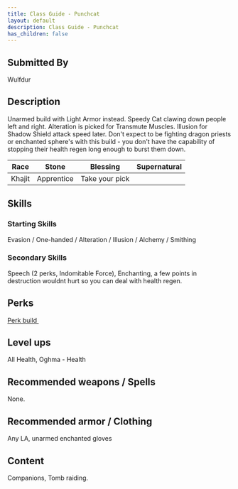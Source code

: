 ```yaml
---
title: Class Guide - Punchcat
layout: default
description: Class Guide - Punchcat
has_children: false
---
```




## Submitted By

Wulfdur

## Description

Unarmed build with Light Armor instead. Speedy Cat clawing down people left and right. Alteration is picked for Transmute Muscles. Illusion for Shadow Shield attack speed later. Don't expect to be fighting dragon priests or enchanted sphere's with this build - you don't have the capability of stopping their health regen long enough to burst them down.

Race | Stone | Blessing | Supernatural
|--|--|--|--|
Khajit | Apprentice | Take your pick

## Skills

### Starting Skills

Evasion / One-handed / Alteration / Illusion /  Alchemy / Smithing 

### Secondary Skills

Speech (2 perks, Indomitable Force), Enchanting, a few points in destruction wouldnt hurt so you can deal with health regen.

## Perks

<a href="https://banananaut.github.io/NannerPlanner/?p=1&b=AgEAAAEkIwAAS0sFBQVLSwVQCgoKCgVLFDIFAAUBDernjwAAAAAAAAxHAAD6IAADAAAAAABnAAAFAAAA" target="_blank" rel="noopener noreferrer">Perk build <svg viewBox="0 0 24 24" aria-labelledby="svg-external-link-title" width="1em" height="1em"><use xlink:href="#svg-external-link"></use></svg></a>

## Level ups

All Health, Oghma - Health

## Recommended weapons / Spells

None. 

## Recommended armor / Clothing

Any LA, unarmed enchanted gloves

## Content 

Companions, Tomb raiding.

